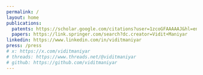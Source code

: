 ```yaml
---
permalink: /
layout: home
publications:
  patents: https://scholar.google.com/citations?user=1zcoGFAAAAAJ&hl=en
  papers: https://link.springer.com/search?dc.creator=Vidit+Maniyar
linkedin: https://www.linkedin.com/in/viditmaniyar
press: /press
# x: https://x.com/viditmaniyar
# threads: https://www.threads.net/@viditmaniyar
# github: https://github.com/viditmaniyar
---
```


